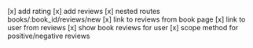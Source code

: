 [x] add rating
[x] add reviews
[x] nested routes books/:book_id/reviews/new
[x] link to reviews from book page
[x] link to user from reviews
[x] show book reviews for user
[x] scope method for positive/negative reviews